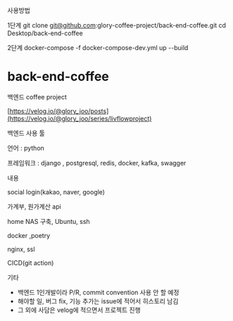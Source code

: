 사용방법

1단계
git clone git@github.com:glory-coffee-project/back-end-coffee.git
cd Desktop/back-end-coffee

2단계
docker-compose -f docker-compose-dev.yml up --build



# back-end-coffee
백엔드 coffee project

[https://velog.io/@glory_joo/posts](https://velog.io/@glory_joo/series/livflowproject)

백엔드 사용 툴

언어 : python

프레임워크 : django , postgresql, redis, docker, kafka, swagger

내용

social login(kakao, naver, google)

가계부, 원가계산 api

home NAS 구축, Ubuntu, ssh

docker ,poetry

nginx, ssl

CICD(git action)


기타
- 백엔드 1인개발이라 P/R, commit convention 사용 안 할 예정
- 해야할 일, 버그 fix, 기능 추가는 issue에 적어서 히스토리 남김
- 그 외에 사담은 velog에 적으면서 프로젝트 진행
